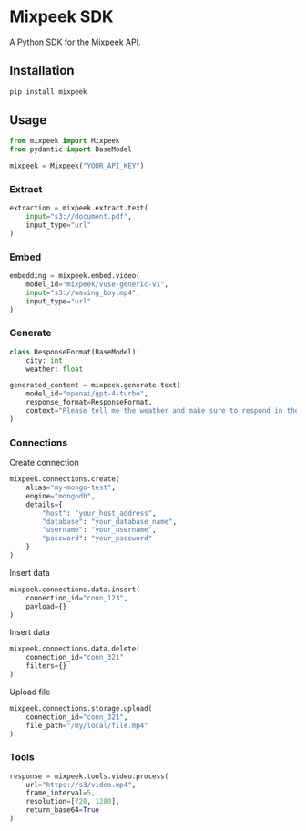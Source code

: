 # Mixpeek SDK

A Python SDK for the Mixpeek API.

## Installation

```bash
pip install mixpeek
```

## Usage

```python
from mixpeek import Mixpeek
from pydantic import BaseModel

mixpeek = Mixpeek("YOUR_API_KEY")

```

### Extract

```python
extraction = mixpeek.extract.text(
    input="s3://document.pdf",
    input_type="url"
)
```

### Embed

```python
embedding = mixpeek.embed.video(
    model_id="mixpeek/vuse-generic-v1",
    input="s3://waving_boy.mp4",
    input_type="url"
)
```

### Generate

```python
class ResponseFormat(BaseModel):
    city: int
    weather: float

generated_content = mixpeek.generate.text(
    model_id="openai/gpt-4-turbo",
    response_format=ResponseFormat,
    context="Please tell me the weather and make sure to respond in the provided JSON schema"
)
```

### Connections

Create connection

```python
mixpeek.connections.create(
    alias="my-mongo-test",
    engine="mongodb",
    details={
        "host": "your_host_address",
        "database": "your_database_name",
        "username": "your_username",
        "password": "your_password"
    }
)
```

Insert data

```python
mixpeek.connections.data.insert(
    connection_id="conn_123",
    payload={}
)
```

Insert data

```python
mixpeek.connections.data.delete(
    connection_id="conn_321"
    filters={}
)
```

Upload file

```python
mixpeek.connections.storage.upload(
    connection_id="conn_321",
    file_path="/my/local/file.mp4"
)
```

### Tools

```python
response = mixpeek.tools.video.process(
    url="https://s3/video.mp4",
    frame_interval=5,
    resolution=[720, 1280],
    return_base64=True
)
```
